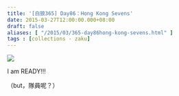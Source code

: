 ```yaml
---
title: '[白狼365] Day86：Hong Kong Sevens'
date: 2015-03-27T12:00:00.000+08:00
draft: false
aliases: [ "/2015/03/365-day86hong-kong-sevens.html" ]
tags : [collections - zaku]
---
```


![](/images/zaku086.jpg)

I am READY!!!

（but，隊員呢？）

